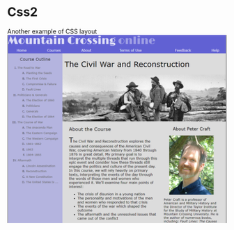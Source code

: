# Css2
Another example of CSS layout
![image](https://github.com/Advenlast/Css2/blob/main/Untitled.png)
